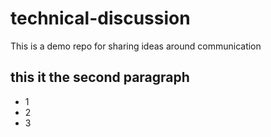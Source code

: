 # technical-discussion
This is a demo repo for sharing ideas around communication

## this it the second paragraph

* 1
* 2
* 3
  
